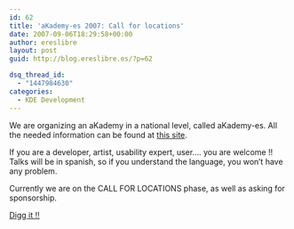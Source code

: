 ```yaml
---
id: 62
title: 'aKademy-es 2007: Call for locations'
date: 2007-09-06T18:29:58+00:00
author: ereslibre
layout: post
guid: http://blog.ereslibre.es/?p=62

dsq_thread_id:
  - "1447984630"
categories:
  - KDE Development
---
```

We are organizing an aKademy in a national level, called aKademy-es. All the needed information can be found at [this site](http://www.ereslibre.es/akademy-es/).

If you are a developer, artist, usability expert, user&#8230;. you are welcome !! Talks will be in spanish, so if you understand the language, you won&#8217;t have any problem.

Currently we are on the CALL FOR LOCATIONS phase, as well as asking for sponsorship.

[Digg it !!](http://meneame.net/story/akademy-2007-call-for-locations)